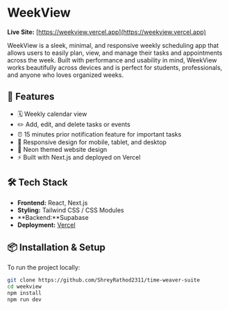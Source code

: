 # WeekView

**Live Site:** [https://weekview.vercel.app](https://weekview.vercel.app)

WeekView is a sleek, minimal, and responsive weekly scheduling app that allows users to easily plan, view, and manage their tasks and appointments across the week. Built with performance and usability in mind, WeekView works beautifully across devices and is perfect for students, professionals, and anyone who loves organized weeks.

## 🚀 Features

- 🗓️ Weekly calendar view
- ✏️ Add, edit, and delete tasks or events
- ⏰ 15 minutes prior notification feature for important tasks
- 📱 Responsive design for mobile, tablet, and desktop
- 🎨 Neon themed website design 
- ⚡ Built with Next.js and deployed on Vercel

## 🛠️ Tech Stack

- **Frontend:** React, Next.js
- **Styling:** Tailwind CSS / CSS Modules 
- **Backend:**Supabase
- **Deployment:** [Vercel](https://vercel.com)

## 📦 Installation & Setup

To run the project locally:

```bash
git clone https://github.com/ShreyRathod2311/time-weaver-suite
cd weekview
npm install
npm run dev
